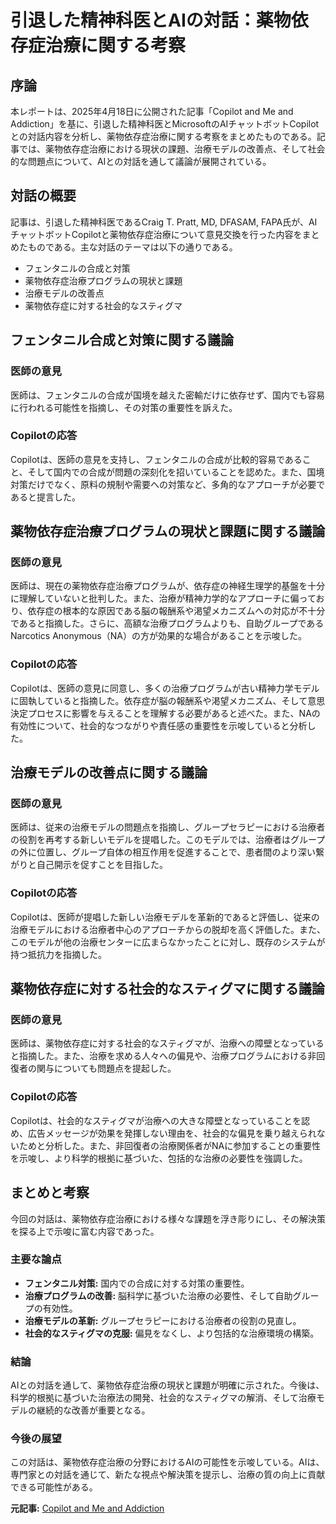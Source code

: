# 引退した精神科医とAIの対話：薬物依存症治療に関する考察

## 序論

本レポートは、2025年4月18日に公開された記事「Copilot and Me and Addiction」を基に、引退した精神科医とMicrosoftのAIチャットボットCopilotとの対話内容を分析し、薬物依存症治療に関する考察をまとめたものである。記事では、薬物依存症治療における現状の課題、治療モデルの改善点、そして社会的な問題点について、AIとの対話を通して議論が展開されている。

## 対話の概要

記事は、引退した精神科医であるCraig T. Pratt, MD, DFASAM, FAPA氏が、AIチャットボットCopilotと薬物依存症治療について意見交換を行った内容をまとめたものである。主な対話のテーマは以下の通りである。

* フェンタニルの合成と対策
* 薬物依存症治療プログラムの現状と課題
* 治療モデルの改善点
* 薬物依存症に対する社会的なスティグマ

## フェンタニル合成と対策に関する議論

### 医師の意見

医師は、フェンタニルの合成が国境を越えた密輸だけに依存せず、国内でも容易に行われる可能性を指摘し、その対策の重要性を訴えた。

### Copilotの応答

Copilotは、医師の意見を支持し、フェンタニルの合成が比較的容易であること、そして国内での合成が問題の深刻化を招いていることを認めた。また、国境対策だけでなく、原料の規制や需要への対策など、多角的なアプローチが必要であると提言した。

## 薬物依存症治療プログラムの現状と課題に関する議論

### 医師の意見

医師は、現在の薬物依存症治療プログラムが、依存症の神経生理学的基盤を十分に理解していないと批判した。また、治療が精神力学的なアプローチに偏っており、依存症の根本的な原因である脳の報酬系や渇望メカニズムへの対応が不十分であると指摘した。さらに、高額な治療プログラムよりも、自助グループであるNarcotics Anonymous（NA）の方が効果的な場合があることを示唆した。

### Copilotの応答

Copilotは、医師の意見に同意し、多くの治療プログラムが古い精神力学モデルに固執していると指摘した。依存症が脳の報酬系や渇望メカニズム、そして意思決定プロセスに影響を与えることを理解する必要があると述べた。また、NAの有効性について、社会的なつながりや責任感の重要性を示唆していると分析した。

## 治療モデルの改善点に関する議論

### 医師の意見

医師は、従来の治療モデルの問題点を指摘し、グループセラピーにおける治療者の役割を再考する新しいモデルを提唱した。このモデルでは、治療者はグループの外に位置し、グループ自体の相互作用を促進することで、患者間のより深い繋がりと自己開示を促すことを目指した。

### Copilotの応答

Copilotは、医師が提唱した新しい治療モデルを革新的であると評価し、従来の治療モデルにおける治療者中心のアプローチからの脱却を高く評価した。また、このモデルが他の治療センターに広まらなかったことに対し、既存のシステムが持つ抵抗力を指摘した。

## 薬物依存症に対する社会的なスティグマに関する議論

### 医師の意見

医師は、薬物依存症に対する社会的なスティグマが、治療への障壁となっていると指摘した。また、治療を求める人々への偏見や、治療プログラムにおける非回復者の関与についても問題点を提起した。

### Copilotの応答

Copilotは、社会的なスティグマが治療への大きな障壁となっていることを認め、広告メッセージが効果を発揮しない理由を、社会的な偏見を乗り越えられないためと分析した。また、非回復者の治療関係者がNAに参加することの重要性を示唆し、より科学的根拠に基づいた、包括的な治療の必要性を強調した。

## まとめと考察

今回の対話は、薬物依存症治療における様々な課題を浮き彫りにし、その解決策を探る上で示唆に富む内容であった。

### 主要な論点

* **フェンタニル対策:** 国内での合成に対する対策の重要性。
* **治療プログラムの改善:** 脳科学に基づいた治療の必要性、そして自助グループの有効性。
* **治療モデルの革新:** グループセラピーにおける治療者の役割の見直し。
* **社会的なスティグマの克服:** 偏見をなくし、より包括的な治療環境の構築。

### 結論

AIとの対話を通して、薬物依存症治療の現状と課題が明確に示された。今後は、科学的根拠に基づいた治療法の開発、社会的なスティグマの解消、そして治療モデルの継続的な改善が重要となる。

### 今後の展望

この対話は、薬物依存症治療の分野におけるAIの可能性を示唆している。AIは、専門家との対話を通じて、新たな視点や解決策を提示し、治療の質の向上に貢献できる可能性がある。



**元記事:** [Copilot and Me and Addiction](https://www.psychiatrictimes.com/view/copilot-and-me-and-addiction)